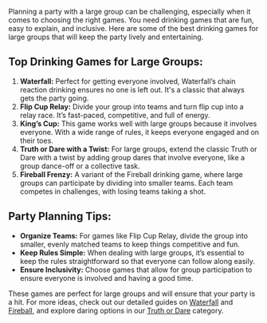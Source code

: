 

Planning a party with a large group can be challenging, especially when it comes to choosing the right games. You need drinking games that are fun, easy to explain, and inclusive. Here are some of the best drinking games for large groups that will keep the party lively and entertaining.

## Top Drinking Games for Large Groups:
1. **Waterfall:** Perfect for getting everyone involved, Waterfall’s chain reaction drinking ensures no one is left out. It's a classic that always gets the party going.
2. **Flip Cup Relay:** Divide your group into teams and turn flip cup into a relay race. It’s fast-paced, competitive, and full of energy.
3. **King’s Cup:** This game works well with large groups because it involves everyone. With a wide range of rules, it keeps everyone engaged and on their toes.
4. **Truth or Dare with a Twist:** For large groups, extend the classic Truth or Dare with a twist by adding group dares that involve everyone, like a group dance-off or a collective task.
5. **Fireball Frenzy:** A variant of the Fireball drinking game, where large groups can participate by dividing into smaller teams. Each team competes in challenges, with losing teams taking a shot.

## Party Planning Tips:
- **Organize Teams:** For games like Flip Cup Relay, divide the group into smaller, evenly matched teams to keep things competitive and fun.
- **Keep Rules Simple:** When dealing with large groups, it’s essential to keep the rules straightforward so that everyone can follow along easily.
- **Ensure Inclusivity:** Choose games that allow for group participation to ensure everyone is involved and having a good time.

These games are perfect for large groups and will ensure that your party is a hit. For more ideas, check out our detailed guides on [Waterfall](#) and [Fireball](#), and explore daring options in our [Truth or Dare](#) category.
